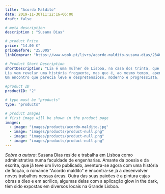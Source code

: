 ```yaml
---
title: "Acordo Maldito"
date: 2019-11-30T11:22:16+06:00
draft: false

# meta description
description : "Susana Dias"

# product Price
price: "14.00 €"
priceBefore: "25.00$"
linkComprar: "https://www.wook.pt/livro/acordo-maldito-susana-dias/23405624"

# Product Short Description
shortDescription: "Lia é uma mulher de Lisboa, na casa dos trinta, que perambula pela cidade atrás de sonhos e idealizações, de escapes e amizades. Define-a uma coragem admirável que rasga a bolha da sua zona de conforto, numa busca incessante pelo tanto que ainda tem a viver. Talvez a leitura destas breves linhas criem imediata empatia nos possíveis futuros leitores da sua história, talvez fomente o desprezo de quem se considera acima de um perfil de personagem tão comum. 
Lia vem revelar uma história frequente, mas que é, ao mesmo tempo, apenas sua. Não é novidade até que se torna a nossa própria história. Em tempos de amores liquídos, a teia que se tece nas relações humanas traz-nos diferentes níveis de complexidade e desafios. Divorciada e com um filho pequeno, o leitor facilmente se deixará envolver na narrativa cronológica de uma mulher comum, fraca e ao mesmo tempo heroína. 
Um encontro que parecia leve e despretensioso, moderno e progressista, vem atrelado a questionamentos íntimos e profundos, de uma protagonista e narradora que nos conta, na primeira pessoa, em jeito de confissão informal, uma revolução interior, dolorosa e densa, que viveu ao longo de quatro anos e que termina num desabafo catártico e tão desesperadamente humano."

#product ID
productID: "2"

# type must be "products"
type: "products"

# product Images
# first image will be shown in the product page
images:
  - image: "images/products/acordo-maldito.jpg"
  - image: "images/products/product-null.png"
  - image: "images/products/product-null.png"
  - image: "images/products/product-null.png"
---
```


*Sobre a autora*: Susana Dias reside e trabalha em Lisboa como administrativa numa faculdade de engenharias. Amante da poesia e da escrita, que já teve um livro publicado, aventura-se agora com uma história de ficção, o romance "Acordo maldito" e encontra-se já a desenvolver novos trabalhos nessas áreas. Outra das suas paixões é a pintura cujas obras a óleo e em acrílico, algumas delas com a aplicação glow in the dark, têm sido expostas em diversos locais na Grande Lisboa.